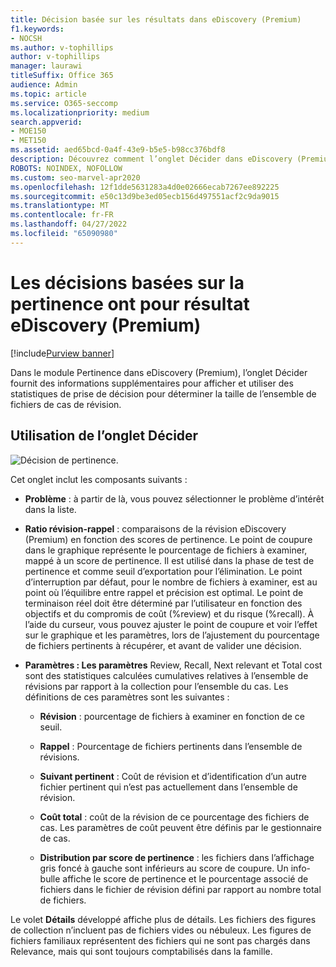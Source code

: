 ```yaml
---
title: Décision basée sur les résultats dans eDiscovery (Premium)
f1.keywords:
- NOCSH
ms.author: v-tophillips
author: v-tophillips
manager: laurawi
titleSuffix: Office 365
audience: Admin
ms.topic: article
ms.service: O365-seccomp
ms.localizationpriority: medium
search.appverid:
- MOE150
- MET150
ms.assetid: aed65bcd-0a4f-43e9-b5e5-b98cc376bdf8
description: Découvrez comment l’onglet Décider dans eDiscovery (Premium) fournit des données qui peuvent vous aider à déterminer la taille correcte de l’ensemble de fichiers de cas de révision.
ROBOTS: NOINDEX, NOFOLLOW
ms.custom: seo-marvel-apr2020
ms.openlocfilehash: 12f1dde5631283a4d0e02666ecab7267ee892225
ms.sourcegitcommit: e50c13d9be3ed05ecb156d497551acf2c9da9015
ms.translationtype: MT
ms.contentlocale: fr-FR
ms.lasthandoff: 04/27/2022
ms.locfileid: "65090980"
---
```

# <a name="decisions-based-on-relevance-results-in-ediscovery-premium"></a>Les décisions basées sur la pertinence ont pour résultat eDiscovery (Premium)

[!include[Purview banner](../includes/purview-rebrand-banner.md)]
  
Dans le module Pertinence dans eDiscovery (Premium), l’onglet Décider fournit des informations supplémentaires pour afficher et utiliser des statistiques de prise de décision pour déterminer la taille de l’ensemble de fichiers de cas de révision.
  
## <a name="using-the-decide-tab"></a>Utilisation de l’onglet Décider

![Décision de pertinence.](../media/f32fed89-f3b5-404a-90c7-ea25d2eb58a9.png)
  
Cet onglet inclut les composants suivants :
  
- **Problème** : à partir de là, vous pouvez sélectionner le problème d’intérêt dans la liste.

- **Ratio révision-rappel** : comparaisons de la révision eDiscovery (Premium) en fonction des scores de pertinence. Le point de coupure dans le graphique représente le pourcentage de fichiers à examiner, mappé à un score de pertinence. Il est utilisé dans la phase de test de pertinence et comme seuil d’exportation pour l’élimination. Le point d’interruption par défaut, pour le nombre de fichiers à examiner, est au point où l’équilibre entre rappel et précision est optimal. Le point de terminaison réel doit être déterminé par l’utilisateur en fonction des objectifs et du compromis de coût (%review) et du risque (%recall). À l’aide du curseur, vous pouvez ajuster le point de coupure et voir l’effet sur le graphique et les paramètres, lors de l’ajustement du pourcentage de fichiers pertinents à récupérer, et avant de valider une décision.

- **Paramètres : Les paramètres** Review, Recall, Next relevant et Total cost sont des statistiques calculées cumulatives relatives à l’ensemble de révisions par rapport à la collection pour l’ensemble du cas. Les définitions de ces paramètres sont les suivantes :

  - **Révision** : pourcentage de fichiers à examiner en fonction de ce seuil.

  - **Rappel** : Pourcentage de fichiers pertinents dans l’ensemble de révisions.

  - **Suivant pertinent** : Coût de révision et d’identification d’un autre fichier pertinent qui n’est pas actuellement dans l’ensemble de révision.

  - **Coût total** : coût de la révision de ce pourcentage des fichiers de cas. Les paramètres de coût peuvent être définis par le gestionnaire de cas.

  - **Distribution par score de pertinence** : les fichiers dans l’affichage gris foncé à gauche sont inférieurs au score de coupure. Un info-bulle affiche le score de pertinence et le pourcentage associé de fichiers dans le fichier de révision défini par rapport au nombre total de fichiers.

Le volet **Détails** développé affiche plus de détails. Les fichiers des figures de collection n’incluent pas de fichiers vides ou nébuleux. Les figures de fichiers familiaux représentent des fichiers qui ne sont pas chargés dans Relevance, mais qui sont toujours comptabilisés dans la famille.
